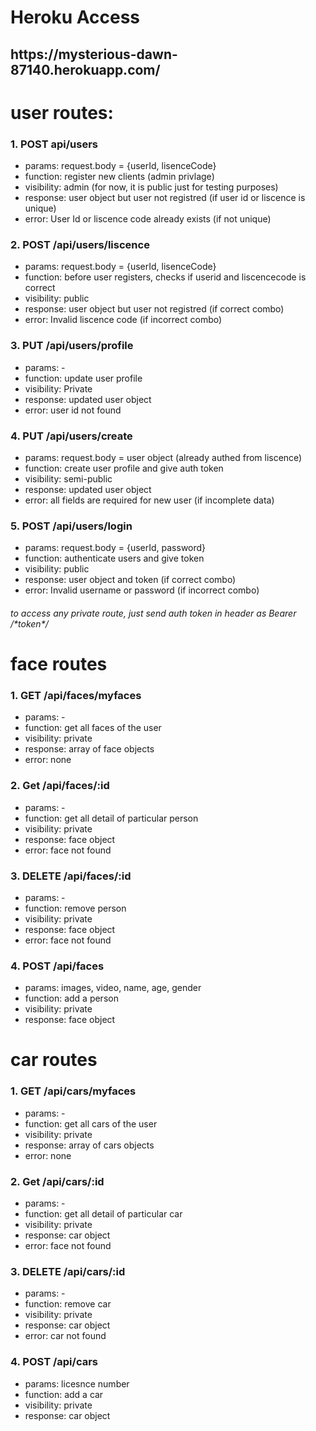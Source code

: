 <h1>Heroku Access</h1>
<h2>https://mysterious-dawn-87140.herokuapp.com/</h2>

<h1>
user routes:
</h1>
<h3>
1. POST api/users
</h3>
<ul>
   <li> params: request.body = {userId, lisenceCode} </li>
   <li> function: register new clients (admin privlage) </li>
   <li> visibility: admin (for now, it is public just for testing purposes)</li>
   <li> response: user object but user not registred (if user id or liscence is unique) </li>
   <li> error: User Id or liscence code already exists (if not unique) </li>
</ul>
<h3>
2. POST /api/users/liscence
</h3>
<ul>
   <li> params: request.body = {userId, lisenceCode} </li>
   <li> function: before user registers, checks if userid and liscencecode is correct </li>
   <li> visibility: public </li>
   <li> response: user object but user not registred (if correct combo) </li>
   <li> error: Invalid liscence code (if incorrect combo) </li>
</ul>
<h3>
3. PUT /api/users/profile
</h3>
<ul>
   <li> params: - </li>
   <li> function: update user profile </li>
   <li> visibility: Private </li>
   <li> response: updated user object </li>
   <li> error: user id not found </li>
</ul>
<h3>
4. PUT /api/users/create
</h3>
<ul>
   <li> params: request.body = user object (already authed from liscence) </li>
   <li> function: create user profile and give auth token </li>
   <li> visibility: semi-public </li>
   <li> response: updated user object </li>
   <li> error: all fields are required for new user (if incomplete data) </li>
</ul>
<h3>
5. POST /api/users/login
</h3>
<ul>
   <li> params: request.body = {userId, password} </li>
   <li> function: authenticate users and give token </li>
   <li> visibility: public </li>
   <li> response: user object and token (if correct combo) </li>
   <li> error: Invalid username or password (if incorrect combo) </li>
</ul>

<h6> to access any private route, just send auth token in header as Bearer /*token*/ </h6>

<h1>
   face routes
</h1>

<h3>
1. GET /api/faces/myfaces
</h3>
<ul>
   <li> params: - </li>
   <li> function: get all faces of the user </li>
   <li> visibility: private </li>
   <li> response: array of face objects </li>
   <li> error: none </li>
</ul>
<h3>
2. Get /api/faces/:id
</h3>
<ul>
   <li> params: - </li>
   <li> function: get all detail of particular person </li>
   <li> visibility: private </li>
   <li> response: face object </li>
   <li> error: face not found </li>
</ul>
<h3>
3. DELETE /api/faces/:id
</h3>
<ul>
   <li> params: - </li>
   <li> function: remove person </li>
   <li> visibility: private </li>
   <li> response: face object </li>
   <li> error: face not found </li>
</ul>
<h3>
4. POST /api/faces
</h3>
<ul>
   <li> params: images, video, name, age, gender </li>
   <li> function: add a person </li>
   <li> visibility: private </li>
   <li> response: face object </li>
</ul>

<h1>
   car routes
</h1>

<h3>
1. GET /api/cars/myfaces
</h3>
<ul>
   <li> params: - </li>
   <li> function: get all cars of the user </li>
   <li> visibility: private </li>
   <li> response: array of cars objects </li>
   <li> error: none </li>
</ul>
<h3>
2. Get /api/cars/:id
</h3>
<ul>
   <li> params: - </li>
   <li> function: get all detail of particular car </li>
   <li> visibility: private </li>
   <li> response: car object </li>
   <li> error: face not found </li>
</ul>
<h3>
3. DELETE /api/cars/:id
</h3>
<ul>
   <li> params: - </li>
   <li> function: remove car </li>
   <li> visibility: private </li>
   <li> response: car object </li>
   <li> error: car not found </li>
</ul>
<h3>
4. POST /api/cars
</h3>
<ul>
   <li> params: licesnce number </li>
   <li> function: add a car </li>
   <li> visibility: private </li>
   <li> response: car object </li>
</ul>
